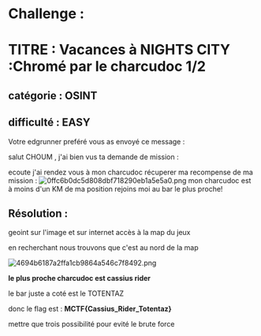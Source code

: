 # Challenge : 

# TITRE : Vacances à NIGHTS CITY :Chromé par le charcudoc 1/2

## catégorie : OSINT 
## difficulté : EASY

Votre edgrunner preféré vous as envoyé ce message  :

salut CHOUM , j'ai bien vus ta demande de mission :

ecoute j'ai rendez vous à mon charcudoc récuperer ma recompense de ma mission : 
![0ffc6b0dc5d808dbf718290eb1a5e5a0.png](../_resources/0ffc6b0dc5d808dbf718290eb1a5e5a0.png)
mon charcudoc est à moins d'un KM de ma position
rejoins moi au bar le plus proche!



## Résolution : 

geoint sur l'image et sur internet accès à la map du jeux 

en recherchant nous trouvons que c'est  au nord de la map 

![4694b6187a2ffa1cb9864a546c7f8492.png](../_resources/4694b6187a2ffa1cb9864a546c7f8492.png)

**le plus proche charcudoc est cassius rider**

le bar juste a coté est le TOTENTAZ

donc le flag est : **MCTF{Cassius_Rider_Totentaz}**

mettre que trois possibilité pour evité le brute force